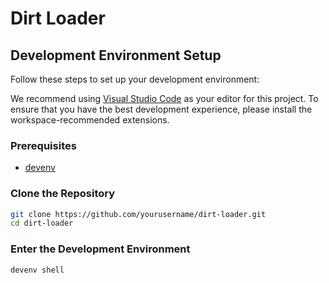 # Dirt Loader

## Development Environment Setup

Follow these steps to set up your development environment:

We recommend using [Visual Studio Code](https://code.visualstudio.com/) as your editor for this project. To ensure that you have the best development experience, please install the workspace-recommended extensions.

### Prerequisites

- [devenv](https://devenv.sh/)

### Clone the Repository

```sh
git clone https://github.com/yourusername/dirt-loader.git
cd dirt-loader
```

### Enter the Development Environment

```sh
devenv shell
```
